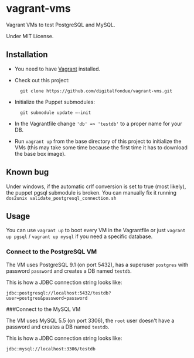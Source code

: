 vagrant-vms
===========

Vagrant VMs to test PostgreSQL and MySQL.

Under MIT License.

## Installation

* You need to have [Vagrant] installed.

* Check out this project:

        git clone https://github.com/digitalfondue/vagrant-vms.git
        
* Initialize the Puppet submodules:

        git submodule update –-init
        
* In the Vagrantfile change `'db' => 'testdb'` to a proper name for your DB.

* Run `vagrant up` from the base directory of this project to initialize the VMs (this may take some time because the first time it has to download the base box image).

## Known bug

Under windows, if the automatic crlf conversion is set to true (most likely), the puppet pgsql submodule is broken. You can manually fix it running `dos2unix validate_postgresql_connection.sh`

## Usage

You can use `vagrant up` to boot every VM in the Vagrantfile or just `vagrant up pgsql` / `vagrant up mysql` if you need a specific database.

### Connect to the PostgreSQL VM

The VM uses PostgreSQL 9.1 (on port 5432), has a superuser `postgres` with password `password` and creates a DB named `testdb`.

This is how a JDBC connection string looks like:

`jdbc:postgresql://localhost:5432/testdb?user=postgres&password=password`

###Connect to the MySQL VM

The VM uses MySQL 5.5 (on port 3306), the `root` user doesn't have a password and creates a DB named `testdb`.

This is how a JDBC connection string looks like:

`jdbc:mysql://localhost:3306/testdb`



[Vagrant]: http://www.vagrantup.com/
